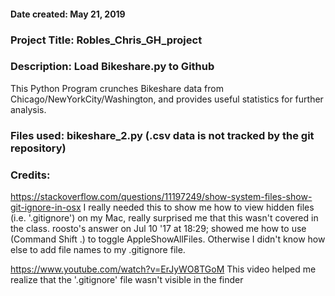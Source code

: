 #### Date created: May 21, 2019

### Project Title: Robles_Chris_GH_project

### Description: Load Bikeshare.py to Github
This Python Program crunches Bikeshare data from Chicago/NewYorkCity/Washington,
and provides useful statistics for further analysis.

### Files used: bikeshare_2.py (.csv data is not tracked by the git repository)

### Credits:
 https://stackoverflow.com/questions/11197249/show-system-files-show-git-ignore-in-osx I really needed this to show me how to view hidden files (i.e. '.gitignore') on my Mac, really surprised me that this wasn't covered in the class. roosto's answer on Jul 10 '17 at 18:29; showed me how to use (Command Shift .) to toggle AppleShowAllFiles. Otherwise I didn't know how else to add file names to my .gitignore file.

 https://www.youtube.com/watch?v=ErJyWO8TGoM This video helped me realize that the '.gitignore' file wasn't visible in the finder
